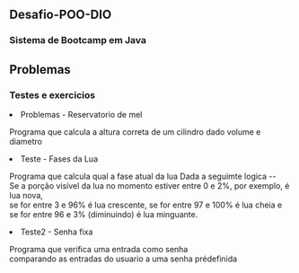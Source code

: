
<h2>Desafio-POO-DIO</h2>
    <h3>    Sistema de Bootcamp em Java</h3>

<h2>Problemas</h2>
    <h3>Testes e exercicios </h3>

<li>Problemas - Reservatorio de mel </br>
    <p>Programa que calcula a altura correta de um cilindro dado volume e diametro
    </p>
</li>


<li> Teste - Fases da Lua </br>
    <p>Programa que calcula qual a fase atual da lua Dada a seguimte logica -- </br>
        Se a porção visível da lua no momento estiver entre 0 e 2%, por exemplo, é lua nova,</br>
        se for entre 3 e 96% é lua crescente, se for entre 97 e 100% é lua cheia e</br>
        se for entre 96 e 3% (diminuindo) é lua minguante.
    </p>
</li>


<li>Teste2 - Senha fixa</br>
    <p>Programa que verifica uma entrada como senha<br>
        comparando as entradas do usuario a uma senha prédefinida<br>
    </p>
</li>